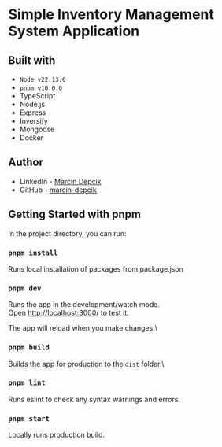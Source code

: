 # Simple Inventory Management System Application

## Built with

- `Node v22.13.0`
- `pnpm v10.0.0`
- TypeScript
- Node.js
- Express
- Inversify
- Mongoose
- Docker

## Author

- LinkedIn - [Marcin Depcik](https://linkedin.com/in/marcindepcik)
- GitHub - [marcin-depcik](https://github.com/marcin-depcik)

## Getting Started with pnpm

In the project directory, you can run:

### `pnpm install`

Runs local installation of packages from package.json

### `pnpm dev`

Runs the app in the development/watch mode.\
Open [http://localhost:3000/](http://localhost:3000/) to test it.

The app will reload when you make changes.\

### `pnpm build`

Builds the app for production to the `dist` folder.\

### `pnpm lint`

Runs eslint to check any syntax warnings and errors.

### `pnpm start`

Locally runs production build.
